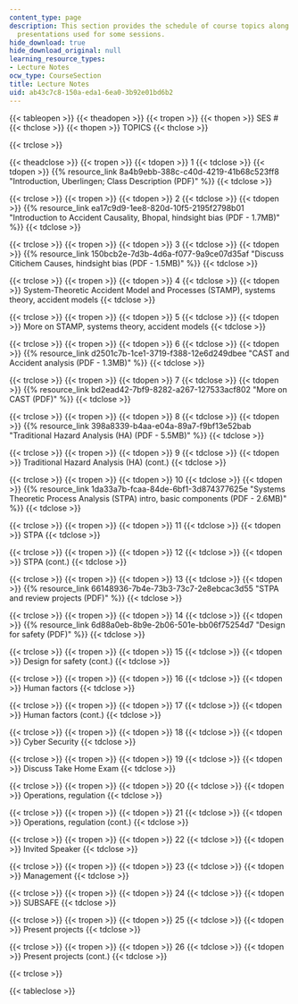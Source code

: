 ```yaml
---
content_type: page
description: This section provides the schedule of course topics along with the slide
  presentations used for some sessions.
hide_download: true
hide_download_original: null
learning_resource_types:
- Lecture Notes
ocw_type: CourseSection
title: Lecture Notes
uid: ab43c7c8-150a-eda1-6ea0-3b92e01bd6b2
---
```


{{< tableopen >}}
{{< theadopen >}}
{{< tropen >}}
{{< thopen >}}
SES #
{{< thclose >}}
{{< thopen >}}
TOPICS
{{< thclose >}}

{{< trclose >}}

{{< theadclose >}}
{{< tropen >}}
{{< tdopen >}}
1
{{< tdclose >}}
{{< tdopen >}}
{{% resource_link 8a4b9ebb-388c-c40d-4219-41b68c523ff8 "Introduction, Uberlingen; Class Description (PDF)" %}}
{{< tdclose >}}

{{< trclose >}}
{{< tropen >}}
{{< tdopen >}}
2
{{< tdclose >}}
{{< tdopen >}}
{{% resource_link ea17c9d9-1ee8-820d-10f5-2195f2798b01 "Introduction to Accident Causality, Bhopal, hindsight bias (PDF - 1.7MB)" %}}
{{< tdclose >}}

{{< trclose >}}
{{< tropen >}}
{{< tdopen >}}
3
{{< tdclose >}}
{{< tdopen >}}
{{% resource_link 150bcb2e-7d3b-4d6a-f077-9a9ce07d35af "Discuss Citichem Causes, hindsight bias (PDF - 1.5MB)" %}}
{{< tdclose >}}

{{< trclose >}}
{{< tropen >}}
{{< tdopen >}}
4
{{< tdclose >}}
{{< tdopen >}}
System-Theoretic Accident Model and Processes (STAMP), systems theory, accident models
{{< tdclose >}}

{{< trclose >}}
{{< tropen >}}
{{< tdopen >}}
5
{{< tdclose >}}
{{< tdopen >}}
More on STAMP, systems theory, accident models
{{< tdclose >}}

{{< trclose >}}
{{< tropen >}}
{{< tdopen >}}
6
{{< tdclose >}}
{{< tdopen >}}
{{% resource_link d2501c7b-1ce1-3719-f388-12e6d249dbee "CAST and Accident analysis (PDF - 1.3MB)" %}}
{{< tdclose >}}

{{< trclose >}}
{{< tropen >}}
{{< tdopen >}}
7
{{< tdclose >}}
{{< tdopen >}}
{{% resource_link bd2ead42-7bf9-8282-a267-127533acf802 "More on CAST (PDF)" %}}
{{< tdclose >}}

{{< trclose >}}
{{< tropen >}}
{{< tdopen >}}
8
{{< tdclose >}}
{{< tdopen >}}
{{% resource_link 398a8339-b4aa-e04a-89a7-f9bf13e52bab "Traditional Hazard Analysis (HA) (PDF - 5.5MB)" %}}
{{< tdclose >}}

{{< trclose >}}
{{< tropen >}}
{{< tdopen >}}
9
{{< tdclose >}}
{{< tdopen >}}
Traditional Hazard Analysis (HA) (cont.)
{{< tdclose >}}

{{< trclose >}}
{{< tropen >}}
{{< tdopen >}}
10
{{< tdclose >}}
{{< tdopen >}}
{{% resource_link 1da33a7b-fcaa-84de-6bf1-3d874377625e "Systems Theoretic Process Analysis (STPA) intro, basic components (PDF - 2.6MB)" %}}
{{< tdclose >}}

{{< trclose >}}
{{< tropen >}}
{{< tdopen >}}
11
{{< tdclose >}}
{{< tdopen >}}
STPA
{{< tdclose >}}

{{< trclose >}}
{{< tropen >}}
{{< tdopen >}}
12
{{< tdclose >}}
{{< tdopen >}}
STPA (cont.)
{{< tdclose >}}

{{< trclose >}}
{{< tropen >}}
{{< tdopen >}}
13
{{< tdclose >}}
{{< tdopen >}}
{{% resource_link 66148936-7b4e-73b3-73c7-2e8ebcac3d55 "STPA and review projects (PDF)" %}}
{{< tdclose >}}

{{< trclose >}}
{{< tropen >}}
{{< tdopen >}}
14
{{< tdclose >}}
{{< tdopen >}}
{{% resource_link 6d88a0eb-8b9e-2b06-501e-bb06f75254d7 "Design for safety (PDF)" %}}
{{< tdclose >}}

{{< trclose >}}
{{< tropen >}}
{{< tdopen >}}
15
{{< tdclose >}}
{{< tdopen >}}
Design for safety (cont.)
{{< tdclose >}}

{{< trclose >}}
{{< tropen >}}
{{< tdopen >}}
16
{{< tdclose >}}
{{< tdopen >}}
Human factors
{{< tdclose >}}

{{< trclose >}}
{{< tropen >}}
{{< tdopen >}}
17
{{< tdclose >}}
{{< tdopen >}}
Human factors (cont.)
{{< tdclose >}}

{{< trclose >}}
{{< tropen >}}
{{< tdopen >}}
18
{{< tdclose >}}
{{< tdopen >}}
Cyber Security
{{< tdclose >}}

{{< trclose >}}
{{< tropen >}}
{{< tdopen >}}
19
{{< tdclose >}}
{{< tdopen >}}
Discuss Take Home Exam
{{< tdclose >}}

{{< trclose >}}
{{< tropen >}}
{{< tdopen >}}
20
{{< tdclose >}}
{{< tdopen >}}
Operations, regulation
{{< tdclose >}}

{{< trclose >}}
{{< tropen >}}
{{< tdopen >}}
21
{{< tdclose >}}
{{< tdopen >}}
Operations, regulation (cont.)
{{< tdclose >}}

{{< trclose >}}
{{< tropen >}}
{{< tdopen >}}
22
{{< tdclose >}}
{{< tdopen >}}
Invited Speaker
{{< tdclose >}}

{{< trclose >}}
{{< tropen >}}
{{< tdopen >}}
23
{{< tdclose >}}
{{< tdopen >}}
Management
{{< tdclose >}}

{{< trclose >}}
{{< tropen >}}
{{< tdopen >}}
24
{{< tdclose >}}
{{< tdopen >}}
SUBSAFE
{{< tdclose >}}

{{< trclose >}}
{{< tropen >}}
{{< tdopen >}}
25
{{< tdclose >}}
{{< tdopen >}}
Present projects
{{< tdclose >}}

{{< trclose >}}
{{< tropen >}}
{{< tdopen >}}
26
{{< tdclose >}}
{{< tdopen >}}
Present projects (cont.)
{{< tdclose >}}

{{< trclose >}}

{{< tableclose >}}